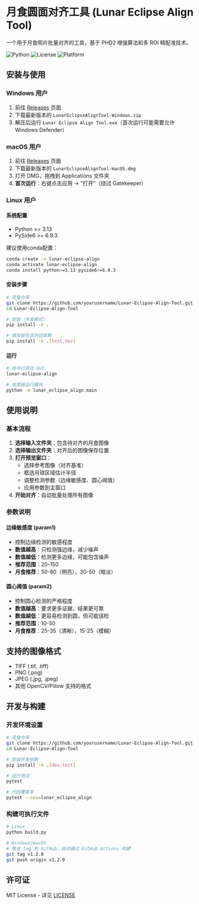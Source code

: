 # 月食圆面对齐工具 (Lunar Eclipse Align Tool)

一个用于月食照片批量对齐的工具，基于 PHD2 增强算法和多 ROI 精配准技术。

![Python](https://img.shields.io/badge/Python-3.13+-blue.svg)
![License](https://img.shields.io/badge/License-MIT-green.svg)
![Platform](https://img.shields.io/badge/Platform-Windows%20%7C%20macOS%20%7C%20Linux-lightgrey.svg)

## 安装与使用

### Windows 用户

1. 前往 [Releases](../../releases) 页面
2. 下载最新版本的 `LunarEclipseAlignTool-Windows.zip`
3. 解压后运行 `Lunar Eclipse Align Tool.exe`（首次运行可能需要允许 Windows Defender）

### macOS 用户

1. 前往 [Releases](../../releases) 页面
2. 下载最新版本的 `LunarEclipseAlignTool-macOS.dmg`
3. 打开 DMG，拖拽到 Applications 文件夹
4. **首次运行**：右键点击应用 → "打开"（绕过 Gatekeeper）

### Linux 用户

#### 系统配置

- Python >= 3.13
- PySide6 >= 6.9.3

建议使用conda配置：
```bash
conda create -n lunar-eclipse-align 
conda activate lunar-eclipse-align
conda install python>=3.13 pyside6>=6.9.3
```

#### 安装步骤

<!-- **方式 1：从源码安装** -->

```bash
# 克隆仓库
git clone https://github.com/yourusername/Lunar-Eclipse-Align-Tool.git
cd Lunar-Eclipse-Align-Tool

# 安装（开发模式）
pip install -e .

# 或安装包含测试依赖
pip install -e .[test,dev]
```

<!-- **方式 2：从 PyPI 安装**

```bash
# 使用 pip 安装
pip install lunar-eclipse-align

# 或使用 pipx（推荐，隔离环境）
pipx install lunar-eclipse-align
``` -->

#### 运行

```bash
# 命令行启动 GUI
lunar-eclipse-align

# 或直接运行模块
python -m lunar_eclipse_align.main
```

## 使用说明

### 基本流程

1. **选择输入文件夹**：包含待对齐的月食图像
2. **选择输出文件夹**：对齐后的图像保存位置
3. **打开预览窗口**：
   - 选择参考图像（对齐基准）
   - 框选月球区域估计半径
   - 调整检测参数（边缘敏感度、圆心阈值）
   - 应用参数到主窗口
4. **开始对齐**：自动批量处理所有图像

### 参数说明

#### 边缘敏感度 (param1)
- 控制边缘检测的敏感程度
- **数值越高**：只检测强边缘，减少噪声
- **数值越低**：检测更多边缘，可能包含噪声
- **推荐范围**：20-150
- **月食推荐**：50-80（明亮），30-50（暗淡）

#### 圆心阈值 (param2)
- 控制圆心检测的严格程度
- **数值越高**：要求更多证据，结果更可靠
- **数值越低**：更容易检测到圆，但可能误检
- **推荐范围**：10-50
- **月食推荐**：25-35（清晰），15-25（模糊）


## 支持的图像格式

- TIFF (.tif, .tiff)
- PNG (.png)
- JPEG (.jpg, .jpeg)
- 其他 OpenCV/Pillow 支持的格式

## 开发与构建

### 开发环境设置

```bash
# 克隆仓库
git clone https://github.com/yourusername/Lunar-Eclipse-Align-Tool.git
cd Lunar-Eclipse-Align-Tool

# 安装开发依赖
pip install -e .[dev,test]

# 运行测试
pytest

# 代码覆盖率
pytest --cov=lunar_eclipse_align
```

### 构建可执行文件

```bash
# Linux
python build.py

# Windows/macOS
# 推送 tag 到 GitHub，自动通过 GitHub Actions 构建
git tag v1.2.0
git push origin v1.2.0
```

## 许可证

MIT License - 详见 [LICENSE](LICENSE)


